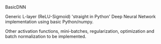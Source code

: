 BasicDNN

Generic L-layer (ReLU-Sigmoid) 'straight in Python' Deep Neural Network implementation using basic Python/numpy.

Other activation functions, mini-batches, regularization, optimization and batch normalization to be implemented.
